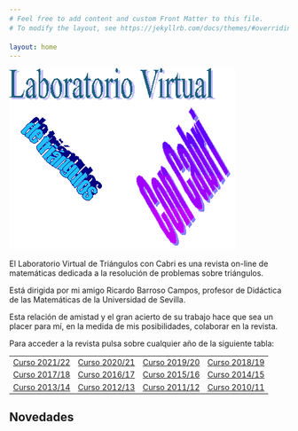 ```yaml
---
# Feel free to add content and custom Front Matter to this file.
# To modify the layout, see https://jekyllrb.com/docs/themes/#overriding-theme-defaults

layout: home
---
```


![Logo de Tríángulos Cabri](logoTcabri.gif)


  El Laboratorio Virtual de Triángulos con Cabri es una revista on-line de matemáticas dedicada a la resolución de problemas sobre triángulos.

  Está dirigida por mi amigo Ricardo Barroso Campos, profesor de Didáctica de las Matemáticas de la Universidad de Sevilla.

  Esta relación de amistad y el gran acierto de su trabajo hace que sea un placer para mí, en la medida de mis posibilidades, colaborar en la revista. 

  Para acceder a la revista pulsa sobre cualquier año de la siguiente tabla:


<table>
  <tr>
    <td><a href="#">Curso 2021/22</a></td>
    <td><a href="#">Curso 2020/21</a></td>
    <td><a href="#">Curso 2019/20</a></td>
    <td><a href="#">Curso 2018/19</a></td>
  </tr>
  <tr>
    <td><a href="#">Curso 2017/18</a></td>
    <td><a href="#">Curso 2016/17</a></td>
    <td><a href="#">Curso 2015/16</a></td>
    <td><a href="#">Curso 2014/15</a></td>
  </tr>
  <tr>
    <td><a href="#">Curso 2013/14</a></td>
    <td><a href="#">Curso 2012/13</a></td>
    <td><a href="#">Curso 2011/12</a></td>
    <td><a href="#">Curso 2010/11</a></td>
  </tr>
</table>

## Novedades
